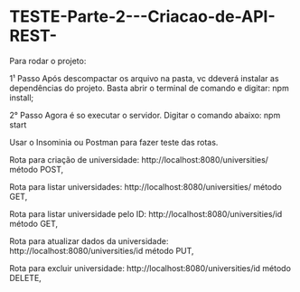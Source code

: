 # TESTE-Parte-2---Criacao-de-API-REST-

Para rodar o projeto:

1¹ Passo
Após descompactar os arquivo na pasta, vc ddeverá instalar as dependências do projeto. 
Basta abrir o terminal de comando e digitar:
  npm install;
  
2° Passo
Agora é so executar o servidor. Digitar o comando abaixo:
npm start

Usar o Insominia ou Postman para fazer teste das rotas.

Rota para criação de universidade: 
http://localhost:8080/universities/
método POST,

Rota para listar universidades:
http://localhost:8080/universities/
método GET,

Rota para listar universidade pelo ID:
http://localhost:8080/universities/id
método GET,

Rota para atualizar dados da universidade:
http://localhost:8080/universities/id
método PUT,

Rota para excluir universidade:
http://localhost:8080/universities/id
método DELETE,


